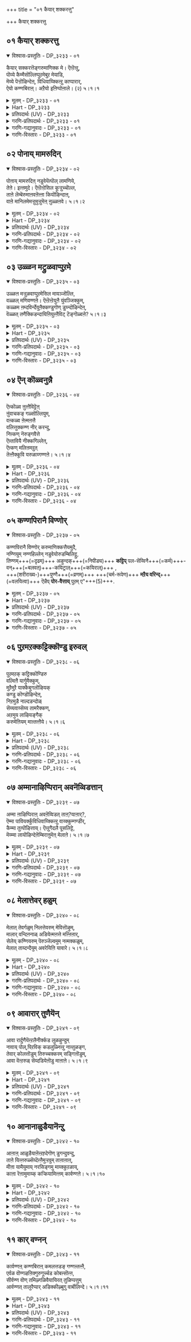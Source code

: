 +++
title = "०१ कैयार् शक्करत्तु"

+++
कैयार् शक्करत्तु

## ०१ कैयार् शक्करत्तु

<details open><summary>विश्वास-प्रस्तुतिः - DP_३२३३ - ०१</summary>

कैयार् सक्करत्तॆङ्गरुमाणिक्क मे। ऎऩ्ऱॆऩ्ऱु,  
पॊय्ये कैम्मैसॊल्लिप्पुऱमेबुऱ मेयाडि,  
मॆय्ये पॆऱ्ऱॊऴिन्देऩ्, विधिवाय्क्किऩ्ऱु काप्पारार्,  
ऐयो कण्णबिराऩ्। अऱैयो इऩिप्पोऩाले। (२) ५।१।१
</details>

<details><summary>मूलम् - DP_३२३३ - ०१</summary>

कैयार् सक्करत्तॆङ्गरुमाणिक्क मे। ऎऩ्ऱॆऩ्ऱु,  
पॊय्ये कैम्मैसॊल्लिप्पुऱमेबुऱ मेयाडि,  
मॆय्ये पॆऱ्ऱॊऴिन्देऩ्, विधिवाय्क्किऩ्ऱु काप्पारार्,  
ऐयो कण्णबिराऩ्। अऱैयो इऩिप्पोऩाले। (२) ५।१।१
</details>

<details><summary>Hart - DP_३२३३</summary>

I lied, praising you and saying,  
“You are a precious blue sapphire: You carry a discus:”  
I wandered and wandered  
and you thought I was truly praising you  
and gave me your grace:  
If it is my fate to receive your grace, no one can prevent it,  
O my lord Kaṇṇan! Tell me: Tell me please:
</details>

<details><summary>प्रतिपदार्थः (UV) - DP_३२३३</summary>

**कै आर् सक्करत्तु** = सक्करत्तैक् कैयिलुडैय; **ऎऩ् करुमाणिक्कमे!** = नीलमणि पोऩ्ऱ वडिवै उडैयवऩे!; **ऎऩ्ऱु ऎऩ्ऱु** = ऎऩ्ऱु पल कालम्; **कैम्मै** = मऱ्ऱवर् नम्बुम्बडि; **पॊय्ये सॊल्लि** = पॊय्ये सॊल्लि; **पुऱमे पुऱमे आडि** = विषयान्दरङ्गळिल् ईडुबट्टिरुन्दुम्; **मॆय्ये** = मॆय्यऩ्बर् पॆऱुम् पलऩै; **पॆऱ्ऱु ऒऴिन्देऩ्** = पॆऱ्ऱुविट्टेऩ्; **विधि वाय्क्किऩ्ऱु** = विधियाल् वरुवदैत् तडुक्क; **काप्पार् आर्** = याराल् मुडियुम्?; **ऐयो!कण्णबिराऩ्!** = कण्णबिराऩे!; **अऱैयो! इऩि** = इऩि ऎऩ्ऩै विट्टु; **पोऩाले** = पोगलामो?
</details>

<details><summary>गरणि-प्रतिपदार्थः - DP_३२३३ - ०१</summary>

कै= कैयल्लि, आर् = हरितवाद, शक्करत्तु = चक्रायुधवुळ्ळ, ऎन् = नन्न, करुमाणिक्कमे = करिय माणिक्यवे, ऎन्ऱु ऎन्ऱु = ऎन्दु हेळुत्त हेळुत्तले, पॊय्यो = सुळ्ळागिये, कैम्मै = कपटद मातन्नु, शॊल्लि = हेळुत्त, पुऱमे पुऱमे आडि = बाह्यविषयगळल्लि आडुत्ता, मॆय्ये = यथार्थवादद्दन्ने \(सत्यवादद्दन्ने, पॆट्रु = पडॆदु, ऒऴिन्देन् = मुगिसिद्देनॆ, विदि = \(विधिय\) भगवन्तन, वाय् क्कु = अनुग्रहक्कॆ इन्ऱु = इन्दु \(ईग\), काप्पार् = तडॆगट्टुववरु. आर् = यारु? ऐयो = अय्यो, कण्णपिरान् = कृष्णपरमात्म, अऱैयो = सड्डु हॊडॆयुत्तेनॆ\(कूगि हेळुत्तेनॆ\) इनि = इन्नु, पोनाले = होदरॆ \(होगुवुदादरॆ\).
</details>

<details><summary>गरणि-गद्यानुवादः - DP_३२३३ - ०१</summary>

कैयल्लि हन्तवाद चक्रायुधवुळ्ळ नन्न करिय माणिक्यवे ऎन्दु हेळुत्त हेळुत्तले, सुळ्ळागिये, कपटद मातुगळन्नाडुत्ता, बाह्यविषयगळल्लि नलिदाडुत्ता, यथार्थवादद्दन्ने \(सत्यवादद्दन्ने\) पडॆदुकॊण्डिद्देनॆ. विधिय \(भगवन्तन\) अनुग्रहवन्नु ईग तडॆगट्टुववरु यारु? अय्यो, कृष्ण परमात्म, सड्डु हॊडॆदु हेळुत्तेनॆ, इन्नु \(नीनु\) होगुवुदादरॆ? 
</details>

<details><summary>गरणि-विस्तारः - DP_३२३३ - ०१</summary>

ई पाशुर अर्थपूर्णवागिदॆ. भगवन्तनु ऎन्थ कृपाळु\! अवनॆष्टु सुलभसाध्य ऎम्बुदन्नु स्पष्टपडिसुत्तदॆ. ऒन्दु सल भगवदनुग्रहवुण्टायितॆन्दरॆ, अदन्नु तडॆगट्टुवुदु यारिगू साध्यविल्ल ऎम्बुदन्नू स्पष्टपडिसुत्तदॆ.

भगवन्तन रूपसौन्दर्यगळन्नू, अवन दिव्यायुधगळ सामर्थ्यवन्नू कुरितु मनसार हॊगळि हाडुत्ता आनन्दिसुवुदु निजभक्तन कॆलस. भक्तिय सुळिवे इल्लदॆ, मनस्सिनल्लि विषय वासनॆयन्नु तुम्बिकॊण्डु, ऎडॆबिडदन्तॆ बाह्यविषयगळल्लिये तॊळलुत्ता, अदन्ने आनन्दवॆन्दु तिळिदु तृप्तिपडुववनादरू, नटनॆगागियादरू उत्तमभक्तनन्तॆ बायल्लि भगवन्तन नामगळन्नु उच्चरिसुत्तिरुववनन्नू सह भगवन्तनु कडॆगणिसुवुदिल्ल. अवनिगू सह निजभक्तन हागॆये भगवन्तनु तन्न कृपॆयन्नु अनुग्रहिसुत्तानॆ. तन्नन्नु चेतननु मरॆयबारदु. अवनु हेगॆ याव रीतियल्लि तन्नन्नु स्मरिसिदरू तनगॆ सन्तोषवे. इदे भगवन्तनिगॆ बेकादद्दु. 

आळ्वाररु हेळुत्तारॆ- उत्तम भक्तनन्तॆ नटिसुत्ता, बूटाटिकॆय रीतियल्लि भगवन्नामवन्नु पठिसुत्ता, सदा बाह्यविषयगळल्लि मुळुगि तेलुत्ता इरुव ननगॆ, निजवागियू भगवन्तन अनुग्रहवुण्टायितल्ल\! इन्नु स्वामियु नन्निन्द अगलुवुदक्कॆ साध्यवादीते? खण्डित इल्ल. 

भगवन्तनन्नु याव दॆशॆयल्लादरू, याव रीतियल्लादरू स्मरिसलि. अदु कपटवागिरलि. आत्मवञ्चनॆयागिरलि. नटनॆयागिरलि. आडम्बरवागिरलि. इतररन्नु मोसगॊळिसुवुदे आगिरलि. अदु हेगॆ इद्दरू, भगवन्तनु अदन्नु स्वीकरिसि, निजवाद रीतियल्ले फलवन्नित्तु, अवनन्नु तन्नवनन्नागि माडिकॊळ्ळुत्तानॆ.
</details>

## ०२ पोनाय् मामरुदिन्

<details open><summary>विश्वास-प्रस्तुतिः - DP_३२३४ - ०२</summary>

पोऩाय् मामरुदिऩ् नडुवेयॆऩ्पॊल् लामणिये,  
तेऩे। इऩ्ऩमुदे। ऎऩ्ऱॆऩ्ऱेसिल कूऱ्ऱुच्चॊल्ल,  
ताऩे लॆम्बॆरुमाऩवऩॆऩ्ऩा कियॊऴिन्दाऩ्,  
वाऩे मानिलमेमऱ्ऱुमुऱ्ऱुमॆऩ् ऩुळ्ळऩवे। ५।१।२
</details>

<details><summary>मूलम् - DP_३२३४ - ०२</summary>

पोऩाय् मामरुदिऩ् नडुवेयॆऩ्पॊल् लामणिये,  
तेऩे। इऩ्ऩमुदे। ऎऩ्ऱॆऩ्ऱेसिल कूऱ्ऱुच्चॊल्ल,  
ताऩे लॆम्बॆरुमाऩवऩॆऩ्ऩा कियॊऴिन्दाऩ्,  
वाऩे मानिलमेमऱ्ऱुमुऱ्ऱुमॆऩ् ऩुळ्ळऩवे। ५।१।२
</details>

<details><summary>Hart - DP_३२३४</summary>

I praised him, the faultless jewel  
who went between the two marudam trees,  
saying, “You are honey and sweet nectar:”  
I said only a few things praising him  
yet my dear lord entered my heart and became one with me  
and now the sky and this wonderful earth are all mine:
</details>

<details><summary>प्रतिपदार्थः (UV) - DP_३२३४</summary>

**मा मरुदिऩ् नडुवे!** = पॆरिय मरुदमरङ्गळिऩिडैये; **पोऩाय्** = तवऴ्न्दु सॆऩ्ऱवऩे!; **ऎऩ् पॊल्ला मणिये!** = तुळैबडाद मणि पोऩ्ऱवऩे!; **तेऩे!** = तेऩ् पोऩ्ऱवऩे!; **इऩ्ऩमुदे!** = इऩिय अमुदम् पोऩ्ऱवऩे!; **ऎऩ्ऱु ऎऩ्ऱे** = ऎऩ्ऱु इव्वाऱु; **सिल कूत्तु** = सिल पॊय्युरैगळै; **सॊल्ल** = सॊल्ल; **ताऩेल् ऎम्बॆरुमाऩ्** = अन्द ऎम्बॆरुमाऩ्; **अवऩ् ऎऩ् आगि** = ऎऩ्ऩुळ्ळे; **ऒऴिन्दाऩ्** = पुगुन्दुविट्टाऩ् अदऩाल्; **वाऩे मा निलमे** = वाऩम् पॆरिय पूमि; **मऱ्ऱुम्** = मऱ्ऱुम् ऐम्बुलऩ्गळ् आगियवऱ्ऱिऩ्; **मुऱ्ऱुम् ऎऩ्** = अऩैत्तु वेलैगळैयुम् ऎऩ्; **उळ्ळऩवे** = उळ्ळेये नडत्त वेण्डियदायिऱ्ऱु
</details>

<details><summary>गरणि-प्रतिपदार्थः - DP_३२३४ - ०२</summary>

पोनाय् = होदवने \(नुसुळिदवने\), मा मरुदिन् नडुवे = दॊड्ड मत्तीमरगळ नडुवॆ, ऎन् = नन्न, पॊल्ला मणिये = रन्ध्रविल्लद \(परिशुद्धवाद\) रत्नवे, तेने = जेनिनन्तॆ मधुरवादवने, इन् = इनिदागि, अमुदे = अमृतस्वरूपिये, ऎन्ऱु ऎन्ऱु = ऎन्दु ऎन्दु \(ऎन्दु मुन्तागि\), शिल कूत्तु= कॆलवु कूगुगळन्नु, शॊल्ल = हेळिद्दरिन्द, तान् = तानु, एल् = विश्वासदिन्द, ऎम्बॆरुमान् = सर्वेश्वरनु, अवन् = अवनु, ऎन् आहि ऒऴिन्दान् = ननगॆ ऒदगि बन्दिद्दानॆ, वाने = मेलण लोकगळे, मा निलमे = विशालवाद भूलोकवे, मट्रु = मत्तु, मुट्रुम् = ऎल्ला वस्तुगळू, ऎन् = नन्न, उळ्ळनवे =अन्तरङ्गदवे आगिवॆ.
</details>

<details><summary>गरणि-गद्यानुवादः - DP_३२३४ - ०२</summary>

दॊड्ड मत्तीमरगळ नडुवॆ नुसुळिदवने, नन्न परिशुद्धवाद रत्नवे, जेनिनन्तॆ मधुरवादवने, इनिदाद अमृतवे, ऎन्दु मुन्तागि कॆलवु कूगुगळन्नु कूगिद्दरिन्द, सर्वेश्वरनाद अवनु स्वतः विश्वासदिन्द ननगॆ ऒदगि बन्दिद्दानॆ. मेलिन लोकगळू, विशालवाद भूलोकवू मत्तु \(अवुगळ\) ऎल्ला वस्तुगळु नन्न ऒळगडॆयवे \(अन्तरङ्गदवे\) आगिवॆ. 
</details>

<details><summary>गरणि-विस्तारः - DP_३२३४ - ०२</summary>

ई पाशुरदल्लि भगवन्तन अपारवाद वात्सल्यवन्नू औदार्यवन्नू कुरितु हेळलागुत्तदॆ. 

“पोनाय्................नडुवे” – इदु भगवन्तनु श्रीकृष्णनागि नडॆसिद ऒन्दु आश्चर्यकारक प्रसङ्ग. नन्दगोकुलदल्लि बालकृष्णनु बॆळॆयुत्तिद्दाग, अवनु मनॆमनॆयल्लू माडिद नाना चेष्टॆगळन्नु कुरितु गॊल्लतियरु तायि यशोदॆगॆ दूरु हेळिदरु. इदरिन्द यशोदॆगॆ कडुकोप बन्तु. बालकृष्णनन्नु मनॆय मुन्दिन ऒन्दु ऒरळिगॆ कट्टि हाकि, आकॆ तन्न कॆलसक्कॆ मनॆयॊळक्कॆ होदळु. बालकृष्णनु आ ऒरळन्नू ऎळॆदुकॊण्डु, मॆल्लमॆल्लगॆ अम्बॆगालिडुत्ता ऎदुरल्लिद्द अवळ जवळि भारि मत्तीमरगळ बळिगॆ होदनु. तानु अवुगळ नडुवण सन्दिनल्लि नुसुळिदनु. ऒरळन्नू तन्न कडॆगॆ ऎळॆदुकॊळ्ळुवुदक्कागि अदन्नु जग्गि ऎळॆदनु. कूडले आ भारीमत्ती मरगळु पटपटनॆ मुरिदुबिद्दवु. आ सद्दिगॆ हॆदरि, नन्दगोकुलवे नोडलु बन्दितु. यशोदॆयू हॊरक्कॆ बन्दु नोडुत्ताळॆ-एनाश्चर्य अदु\! किलकिलनॆ नगुत्ता कृष्णनु नोडुत्तिद्दानॆ. कूडले यशोदॆ अवनन्नु बाचि, ऎत्ति मुद्दाडिदळु. 

“अवनॆन्नाहियॊऴिन्दान्” – भगवन्तन अपरिमित सौलभ्य वात्सल्य. औदार्यगळन्नु इदु हेळुत्तदॆ. अवन कॆलवु नामगळन्नु उच्चरिसुत्तिद्द मात्रक्के स्वामि ऒलिदु बरुवुदे? अन्तरङ्गदल्लि नॆलसुवुदे\! अवनॆष्टु सुलभ\! 

“वाने........................उळ्ळनवे” – भगवन्तनु आळ्वाररिगॆ ऒलिदु, अवर अन्तरङ्गदल्लि नॆलसिद्दर परिणाम इदु- स्वर्गादि मेलणलोकगळू, भूलोकवू, अवुगळल्लिन ऎल्ला वस्तुगळु अन्तरङ्गदल्लि नॆलसिदन्तॆये आयितष्टॆ. 

आळ्वाररु हेळुत्तारॆ- नानु माडिद्दु बहळ अल्पवे- भगवन्तन हलकॆलवु नामगळन्नु उच्चरिसिद्दु मात्रवे. अदक्क् प्रतिफलवागि कण्ड भगवन्तन औदार्यवॆष्टु\! अवने ऒलिदु बन्दु नन्नल्लि वात्सल्य कोरिद्दानॆ. अवनु नन्न अन्तरङ्गदल्लि नॆलसिद्दरिन्द, अवन इडिय सृष्टिये नन्न अन्तरङ्गवन्नु सेरिदॆयल्ल\!
</details>

## ०३ उळ्ळन मट्रुळवाप्पुऱमे

<details open><summary>विश्वास-प्रस्तुतिः - DP_३२३५ - ०३</summary>

उळ्ळऩ मऱ्ऱुळवाप्पुऱमेसिल मायञ्जॊल्लि,  
वळ्ळल् मणिवण्णऩे। ऎऩ्ऱॆऩ्ऱेयुऩै युंवञ्जिक्कुम्,  
कळ्ळम ऩम्दविर्न्देयुऩैक्कण्डुगॊण् डुय्न्दॊऴिन्देऩ्,  
वॆळ्ळत् तणैक्किडन्दायिऩियुऩ्ऩैविट् टॆङ्गॊळ्वऩे? ५।१।३
</details>

<details><summary>मूलम् - DP_३२३५ - ०३</summary>

उळ्ळऩ मऱ्ऱुळवाप्पुऱमेसिल मायञ्जॊल्लि,  
वळ्ळल् मणिवण्णऩे। ऎऩ्ऱॆऩ्ऱेयुऩै युंवञ्जिक्कुम्,  
कळ्ळम ऩम्दविर्न्देयुऩैक्कण्डुगॊण् डुय्न्दॊऴिन्देऩ्,  
वॆळ्ळत् तणैक्किडन्दायिऩियुऩ्ऩैविट् टॆङ्गॊळ्वऩे? ५।१।३
</details>

<details><summary>Hart - DP_३२३५</summary>

I wanted to be involved in the pleasures of the world  
but I praised you with false words and said,  
“You are the generous lord: You have the color of sapphire:”  
Now I no longer want to cheat you:  
My devious mind has come to know you  
who rest on the flood of water and I am saved:  
I will not leave you: What is there for me but you?
</details>

<details><summary>प्रतिपदार्थः (UV) - DP_३२३५</summary>

**उळ्ळऩ** = ऎऩ्मऩदिल् इरुप्पवैगळै; **मऱ्ऱु** = विषयान्दरङ्गळिल्; **उळवा** = ईडुबडुत्तियबोदिलुम्; **पुऱमे** = वॆळिवेषमाग; **वळ्ळल्** = वळ्ळले!; **मणि वण्णऩे!** = मणि वण्णऩे!; **ऎऩ्ऱु ऎऩ्ऱे** = ऎऩ्ऱु पल कालम्; **सिल मायम्** = सिल पॊय्युरैगळै; **सॊल्लि उऩ्ऩैयुम्** = सॊल्लि उऩ्ऩैयुम्; **वञ्जिक्कुम्** = वञ्जिक्कुम्बडि सॆय्द ऎऩ्; **कळ्ळमऩम्** = कळ्ळ मऩत्तैत् तिरुत्ति ऎऩ्ऩै; **तविर्न्दे उऩ्ऩैक्** = अङ्गीगरित्त उऩ्ऩै; **कण्डु कॊण्डु** = अऱिन्दु अडैन्दु; **उय्न्दु ऒऴिन्देऩ्** = उय्न्दु पोऩेऩ्; **वॆळ्ळत्तु अणै** = पाऱ्कडलिल्; **किडन्दाय्!** = पळ्ळि कॊण्डु इरुप्पवऩे!; **उऩ्ऩै विट्टु** = उऩ्ऩै विट्टु विट्टु; **इऩि ऎऩ् कॊळ्वऩे?** = इऩि वेऱु ऎदै अडैवेऩ्?
</details>

<details><summary>गरणि-प्रतिपदार्थः - DP_३२३५ - ०३</summary>

उळ्ळन = मनस्सिनल्लिरुवुदु, मट्रु = इतर ऎल्लवू, उळ आ = हागॆये इरुवन्तॆये, पुऱमे = हॊरगॆ \(तोरिकॆगागि\), शिल मायम् शॊल्लि = कॆलवु वञ्चनॆय \(कपटद\) मातन्नाडि, वळल् = उदारिये, मणिवण्नने = नीलमणिवण्णा, ऎन्ऱु ऎन्ऱे = ऎन्दु हेळुत्तले, उन्नैयुम् = निन्नन्नू, वञ्जिक्कुम् = वञ्चिसुव \(मोसगॊळिसुव\), कळ्ळम् मनम् = कळ्ळ मनस्सन्नु, तविर्न्दे = बिट्टुकॊट्टु, \(दूरीकरिसिये\), उन्नै = निन्नन्नु, कण्डुकॊण्डु = कण्डुकॊण्डु \(अनुभविसि अरितुकॊण्डु\), उय्न्दु ऒऴिन्देन् = उज्जीवनगॊण्डिद्देनॆ, वॆळ्ळत्तु = पाल्गडलल्लि, अणै = \(शेषन\) हासुगॆयल्लि, किडन्दाय् = पवडिसिरुववने, इनि = इन्नु, उन्नै =निन्नन्नु, विट्टु = बिट्टु, ऎन् कॊळ्वने = एनन्नु कैगॊळ्ळबल्लॆनु? 
</details>

<details><summary>गरणि-गद्यानुवादः - DP_३२३५ - ०३</summary>

मनस्सिनल्लिरुवुदु इतर ऎल्लवू हागॆये इरुवन्तॆये, हॊरगॆ कॆलवु कपटद मातुगळन्नाडि, उदारिये, मणिवण्णा ऎन्दुहेळुत्तले निन्नन्नू मोसगॊळिसुव कळ्ळमनस्सन्नु दूरीकरिसि, निन्नन्नु कण्डुकॊण्डु \(अनुभविसि अरितुकॊण्डु\) उज्जीवनगॊण्डिद्देनॆ. पाल्गडलल्लि शेषन हासुगॆयल्लि पवडिसिरुववने, इन्नु निन्नन्नु बिट्टु एनन्नु कैगॊळ्ळबल्लॆ? 
</details>

<details><summary>गरणि-विस्तारः - DP_३२३५ - ०३</summary>

ई पाशुरदल्लि भगवन्तनल्लि भक्तिमाडुव बगॆयन्नु हेळलागुत्तदॆ. 

मनस्सु शुद्धिगॊळ्ळदिद्दरू चिन्तॆयिल्ल. विषय वासनॆ अदरल्लि तुम्बिद्दरू सरियॆ. हॊरगॆ, तोरिकॆगागियादरू भगवन्नामस्मरणॆ माडुत्ता बरुवुदरिन्द, बरबरुत्ता अदु अभ्यासवागुत्तदॆ. आ अभ्यास भक्तियन्नु मूडिसुत्तदॆ. भगवन्तनन्नु अरितुकॊळ्ळुव आसक्तियन्नु तरुत्तदॆ मत्तु कालक्रमदल्लि अवनन्नु कुरितु अनुभववुण्टागुत्तदॆ. भक्ति दृढपडुत्तदॆ. अवनिल्लदॆ तनगॆ यावुदू साध्यविल्लवॆन्दु मनवरिकॆयन्नुण्टु माडुत्तदॆ. हीगॆ उज्जीवन मार्गविदॆ ऎन्नलागुत्तदॆ. 

आळ्वाररु हेळुत्तारॆ- भगवन्त, नन्न मनदल्लि तुम्बि, सुळिदाडुत्तिरुव भावनॆगळे बेरॆ. अवॆल्ल विषय वासनॆयिन्द कूडिदवु. निन्नन्नु कुरितु ईषत्तू भवनॆयिल्ल. आदरू, हॊरगॆ, तोरिकॆगागि, निन्न गुणस्वभावगळन्नु परिपूर्णवागि अनुभविसि अरितुकॊण्डवनन्तॆ, ’उदारिये, मणिवण्णा’ ऎन्दु मुन्तागि निन्नन्नु कुरितु हेळुत्तले इद्देनॆ. निन्नन्नू सह वञ्चिसि बिडुवन्थ नन्नकळ्ळ मनस्सन्नु बदिगॊत्तिद्देनॆ. ई दारियिन्दले निन्नन्नु अनुभविसि कण्डुकॊण्डिद्देनॆ मत्तु परिपूर्णवागि उज्जीवनगॊण्डिद्देनॆ. शेषशयननाद भगवन्त, निन्न हॊरतु नानेनू माडलारॆनल्ल\! निन्न कृपाश्रयवे ननगॆ मुख्य.
</details>

## ०४ ऎन् कॊळ्वनुन्नै

<details open><summary>विश्वास-प्रस्तुतिः - DP_३२३६ - ०४</summary>

ऎऩ्कॊळ्व ऩुऩ्ऩैविट्टॆऩ्  
ऩुंवाचकङ् गळ्सॊल्लियुम्,  
वऩ्कळ्व ऩेऩ्मऩत्तै  
वलित्तुक्कण्ण नीर् करन्दु,  
निऩ्कण् नॆरुङ्गवैत्ते  
ऎऩ्तावियै नीक्कगिल्लेऩ्,  
ऎऩ्कण् मलिऩमऱुत्  
तॆऩ्ऩैक्कूवि यरुळाय्गण्णऩे। ५।१।४
</details>

<details><summary>मूलम् - DP_३२३६ - ०४</summary>

ऎऩ्कॊळ्व ऩुऩ्ऩैविट्टॆऩ्  
ऩुंवाचकङ् गळ्सॊल्लियुम्,  
वऩ्कळ्व ऩेऩ्मऩत्तै  
वलित्तुक्कण्ण नीर् करन्दु,  
निऩ्कण् नॆरुङ्गवैत्ते  
ऎऩ्तावियै नीक्कगिल्लेऩ्,  
ऎऩ्कण् मलिऩमऱुत्  
तॆऩ्ऩैक्कूवि यरुळाय्गण्णऩे। ५।१।४
</details>

<details><summary>Hart - DP_३२३६</summary>

What should I do?  
Even though I said, “I will not leave you,”  
I was a thief and could not stop my mind  
from enjoying the pleasures of the world  
and I didn’t think of you:  
I can’t approach you making my hard heart soft and shedding tears  
and I can’t leave this life on the earth:  
O Kaṇṇan, take away my sins, call me and give me your grace:
</details>

<details><summary>प्रतिपदार्थः (UV) - DP_३२३६</summary>

**उऩ्ऩै विट्टु** = उऩ्ऩै विट्टु विट्टु; **ऎऩ् कॊळ्वऩ्?** = वेऱु ऎदैक् कॊळ्वेऩ्?; **ऎऩ्ऩुम् वाचकङ्गळ्** = ऎऩ्ऩुम् कबड वाचकङ्गळ्; **सॊल्लियुम्** = सॊल्लियुम्; **वऩ् कळ्वऩेऩ्** = वलिय कळ्ळऩागिय नाऩ्; **मऩत्तै** = इतर विषयङ्गळिल् ईडुबट्ट मऩदै; **वलित्तु** = पलात्कारमाग मीट्टु; **कण्ण नीर्** = अव्विषयान्दरङ्गळालुण्डागुम्; **करन्दु** = तुक्कत्तै माऱ्ऱि; **निऩ् कण्** = उऩ्ऩिडत्तिले; **नॆरुङ्ग वैत्ते** = मऩत्तै ऊऩ्ऱ वैत्तु; **ऎऩदु आवियै** = ऎऩ् आत्मावै उलगत्तिलिरुन्दु; **नीक्कगिल्लेऩ्** = विडुविक्क मुडियादवऩायिरुक्किऩ्ऱेऩ्; **कण्णऩे!** = ऎम्बॆरुमाऩे!; **ऎऩ् कण्** = ऎऩ्ऩिडत्तिलिरुक्कुम्; **मलिऩम् अऱुत्तु** = अञ्ञाऩत्तैप् पोक्कि; **ऎऩ्ऩै** = ऎऩ्ऩै उऩ् अरुगिल्; **कूविअरुळाय्** = अऴैत्तुक् कॊण्डरुळ वेण्डुम्
</details>

<details><summary>गरणि-प्रतिपदार्थः - DP_३२३६ - ०४</summary>

ऎन् कॊळ्वन् = एनन्नु कैगॊळ्ळलि, उन्नैविट्टु = निन्नन्नु बिट्टु, ऎन्नुम् = ऎन्नुव, वाशहङ्गळ् = मातुगळन्नु, शॊल्लियुम् = आडियू सह, वन् कळ्वनेन् = बलुकॆट्ट कळ्ळ नानु \(कपटि नानु\), मनत्तै = मनस्सन्नु, वलित्तु = बलगॊळिसि, कण्ण नीर् करन्दु = कण्णिरु सुरिसि, निन् कण् = निन्नल्लि, नॆरुङ्ग = दृढवागि, वैत्ते = इरिसिये, ऎनदु आवियै = नन्न आत्मवन्नु \(प्राणवन्नु\), नीक्ककिल्लेन् = नीगलारॆ, ऎन् कण् = नन्नल्लिन, मलिनम् = कॊळॆयन्नु, अऱुत्तु = नीगिसि \(कडिदु हाकि\), ऎन्नै = नन्नन्नु, कूवि = कूगि करॆदु, अरुळाय् = कृपॆमाडु, कण्णने = अत्याकर्षकने. 
</details>

<details><summary>गरणि-गद्यानुवादः - DP_३२३६ - ०४</summary>

’निन्नन्नु बिट्टु एनन्नु कैगॊळ्ळबल्लॆ’ ऎम्ब मातुगळन्नुआडियू सह, बलु कॆट्ट कपटि नानु. मनस्सन्नु बलगॊळिसि, कण्णीरु सुरिसि, निन्नल्लि दृढवागि इरिसिये नन्न प्राणवन्नु नीगलारॆ. नन्नल्लिन कॊळॆयन्नु तॊडॆदुहाकि, नन्नन्नु कूगि करॆदु कृपॆमाडु अत्याकर्षकने. 
</details>

<details><summary>गरणि-विस्तारः - DP_३२३६ - ०४</summary>

हिन्दिन पाशुरदल्लि ’निन्नन्नु बिट्टु नानेनन्नू माडलारॆ’ ऎन्दु आळ्वाररु हेळिकॊण्डरष्टॆ. अदे विषयवन्नु इन्नष्टु विवरवागि इल्लि हेळुत्तिद्दारॆ. 

“वन्कळ्वनेन्...............” – भगवन्त, नानु नडॆसुव ऎल्ल कर्मगळल्लियू निन्न ऒत्तासॆ इल्लदॆ नानेनू माडलारॆ. ऎल्ल विधदल्लू ननगॆ निन्न बॆम्बल बेकेबेकु’ – ऎन्दु नानाडिद मातुगळल्लि सत्यतॆ इल्लवागिदॆ. अदक्कॆ नन्न कॆट्ट मनस्से कारण. प्रकृति सम्बन्धवाद विषयगळ कडॆगे अदु नन्नन्नु सॆळॆदॊय्युत्तदॆ. आ प्रकृति बन्धनदिन्द बिडिसिकॊळ्ळुवुदु नन्निन्द आगदॆ होगिदॆ. अष्टु हॆच्चागि नन्न मनस्सु विषयाधीनवागिदॆ. नानेनु बगॆदरू, हेगॆ नडॆदुकॊळ्ळबेकॆन्दरू अदु अदन्नु सुळ्ळुमाडुत्तदॆ. नन्न मनस्सु कपटतुम्बिद्दु, अदन्नु बलगॊळिसलु ननगॆ शक्ति सालदु. 

“मनत्तै वलित्तु, कण्ण नीर् करन्दु, निन् कण् नॆरुङ्गवैत्तु, ऎन दावियै नीक्कहिल्लेन्” – ईगिन नन्न स्थितियल्लि, नन्न मनस्सु बलहीनवागिदॆ. अदन्नु बलगॊळिसुवुदक्कॆ आगलि, निन्नन्नु सेरलेबेकॆन्दु कण्णीरु सुरिसुवुदक्कॆ, निन्नल्लि दृढवाद भक्तियिन्द प्राणवन्नु त्यजिसुवुदक्कॆ ननगॆ साध्यविल्ल. इदक्कॆल्ल नन्न मनस्सिनल्लि तुम्बिकॊण्डिरुव कश्मलवे कारण. 

“ऎन्कण् मलिनम् अऱुत्तु” – प्रकृति सम्बन्धवाद दोषगळु नन्न मनदल्लि तुम्बिकॊण्डिदॆ. इवे निन्न कडॆय गमनक्कॆ अड्डियागिरतक्कवु. आद्दरिन्द ई मलिनवन्नु \(कॊळॆयन्नु\) तॊडॆदुहाकु. मनस्सन्नु परिशुद्धगॊळिसु. निन्नन्नु ऒम्मनदिन्द आश्रयिसुवन्तॆ माडु.

आळ्वाररु हेळुत्तारॆ- भगवन्त, नानाडुव मातुगळु ऒळ्ळॆयदागि कण्डुबन्दरू, नानु कपटिये. नन्न मनस्सु विषय वासनॆयिन्द तुम्बिदॆ. निन्नन्नु भक्ति माडुवुदक्कॆ अदु अड्डियागिदॆ. नन्न प्रयत्नदिन्दले निन्न बळि भक्तिमाडि बरुवुदक्कॆ आगदु. अन्थ शक्तियन्नु नानु कळॆदुकॊण्डिद्देनॆ. बलगुन्दिदवनागिद्देनॆ. ई कारणदिन्द नन्न मनस्सन्नु नीने शुद्धगॊळिसि, नन्नन्नु निन्न बळिगॆ कूगि करॆदुको. आकर्षणकारियागि नीनु ननगॆ अष्टन्नु कृपॆमाडु.
</details>

## ०५ कण्णपिरानै विण्णोर्

<details open><summary>विश्वास-प्रस्तुतिः - DP_३२३७ - ०५</summary>

कण्णपिरानै विण्णोर् करुमाणिक्कत्तैयमुदै,  
नण्णियुम् नण्णहिल्लेन् नडुवेयोरुडम्बिलिट्टु,  
तिण्णम्+++(=दृढम्)+++ अऴुन्दक्+++(=निपीड्य)+++ **कट्टिप्** पल-सॆय्विनै+++(=कर्म)+++-वन्+++(=बलवत्)+++-कयिट्राल्+++(=कयिराल्)+++ ,  
+++(शरीराख्य-)+++पुण्णै+++(=व्रणम्)+++ +++(चर्म-रूपेण)+++ **मऱैय वरिन्द्**+++(=वलयित्वा)+++ ऎन्नैप् **पोर-वैत्ताय्** पुऱम् ए"+++(5)+++.
</details>

<details><summary>मूलम् - DP_३२३७ - ०५</summary>

कण्णबि राऩैविण्णोर्  
करुमाणिक्कत् तैयमुदै,  
नण्णियुम् नण्णगिल्लेऩ्  
नडुवेयो रुडम्बिलिट्टु,  
तिण्ण मऴुन्दक्कट्टिप्  
पलसॆय्विऩै वऩ्कयिऱ्ऱाल्,  
पुण्णै मऱैयवरिन्  
दॆऩैप्पोरवैत् ताय्बुऱमे। ५।१।५
</details>

<details><summary>Hart - DP_३२३७</summary>

I can’t approach my dear lord Kaṇṇan,  
sweet as nectar, the precious jewel of the gods in the sky  
who put life in my body and tied it tightly  
with the ropes of ignorance and karma:  
I am covered with a body that is a skin-covered wound:  
Who can release me from it?  
O lord, you are the only one: Save me:
</details>

<details><summary>प्रतिपदार्थः (UV) - DP_३२३७</summary>

**कण्ण पिराऩै** = कण्णबिराऩुम्; **विण्णोर्** = नित्यसूरिगळिऩ् तलैवऩाऩ; **करुमाणिक्कत्तै** = करुमाणिक्कम् पोऩ्ऱवऩुम्; **अमुदै** = अमुदम् पोऩ्ऱवऩाऩ उऩ्ऩै; **नण्णियुम्** = ञाऩत्ताल् किट्टि इरुक्कच्चॆय्देयुम्; **नण्णगिल्लेऩ्** = किट्टप्पॆऱादावऩाग इरुक्किऱेऩ्; **नडुवे ओर्** = इडैच्चुवराग ऒरु; **उडम्बिल् इट्टु** = शरीरत्तिले सेर्प्पित्तु; **पल सॆय्विऩै** = पलवगैप्पट्ट करुमङ्गळागिय; **वऩ् कयिऱ्ऱाल्** = वलिय पासक्कयिऱ्ऱाल्; **तिण्णम् अऴुन्द कट्टि** = मिगवुम् तिडमागक् कट्टि; **पुण्णै** = दोषङ्गळ्; **मऱैय वरिन्दु** = तॆरियादबडि मऱैत्तु; **ऎऩ्ऩै** = ऎऩ्ऩै उलग विषयङ्गळिले; **पोर वैत्ताय्** = तळ्ळि वैत्ताय्; **उऩक्कु पुऱमे** = इदु उऩक्कु पुऱम्बाऩदु अऩ्ऱो?
</details>

<details><summary>गरणि-प्रतिपदार्थः - DP_३२३७ - ०५</summary>

कण्णपिरानै = श्रीकृष्णावतारियाद सर्वेश्वरनन्नु, विण्णोर् = नित्यसूरिगळ मत्तु देवतॆगळ, करुमाणिक्कत्तै = माणिक्यदन्थ अनर्घ अन्तरङ्ग वस्तुवन्नु, अमुदै = दिव्यवाद अमृतवन्नु, नण्णियुम् = समीसियू, नण्ण हिल्लेन् = आश्रयिसलारदवनागिद्देनॆ, नडुवे = नडुवल्लि, ओर् = ऒन्दु, उडुम्बिल् इट्टु = देहदल्लि \(नन्नन्नु\) सेरिसि, तिण्णम् = बलवागि \(दृढवागि\), अऴुन्द = मुळुगुवन्तॆ \(अद्दुवन्तॆ\), कट्टि = कट्टिहाकि, पल = अनेक, शॆय्विनै = कर्मगळॆम्ब, वल् कयिट्राल् = बलवाद हग्गदिन्द, पुण्णै = अदरिन्दाद हुण्णन्नु, मऱैय = मरॆयागिरुवन्तॆ \(काणदॆ इरुवन्तॆ\), वरिन्दु = कट्टि मरॆमाडि ऎन्नै = नन्नन्नु, पोरवैत्ताय् = होराडुवन्तॆ माडिद्दी, पुऱमे = हॊरगिन विषयगळल्लिये. 
</details>

<details><summary>गरणि-गद्यानुवादः - DP_३२३७ - ०५</summary>

श्रीकृष्णावतारियाद सर्वेश्वरनन्नु, नित्यसूरिगळ मत्तु देवतॆगळ माणिक्यदन्थ श्रेष्ठ अन्तरङ्ग वस्तुवन्नु, दिव्यामृतवन्नु, समीपिसियू आश्रयिसलारदवनागिद्देनॆ. नडुवॆ ऒन्दु देहदल्लि नन्नन्निट्टु, दृढवागि अद्दुवन्तॆ \(मुळुगुवन्तॆ\) कट्टि हाकि, अनेक बगॆय कर्मगळॆम्ब बलवाद हग्गदिन्द आद हुण्णन्नु, काणदॆ इरुवन्तॆ, कट्टि \(मरॆमाडि\), नन्नन्नु हॊरगिन विषयगळल्लि होराडुवन्तॆ माडिद्दी. 
</details>

<details><summary>गरणि-विस्तारः - DP_३२३७ - ०५</summary>

हिन्दिन पाशुरदल्लि “नन्न मनदल्लिन मलिनवन्नु तॊडॆदु हाकि” – ऎन्दु मुन्तागि हेळलायितष्टॆ. आ ’मलिन’वॆम्बुदेनॆन्दू, अदरिन्द बन्दिरुव कॆडकेनु ऎम्बुदन्नू इल्लि बिडिसि हेळलागुत्तदॆ. 

“कण्णपिरानै” – भगवन्तनु कृष्णावतारियागि सामान्यगोवळर नडुवॆ बॆळॆदरू तन्न हिरिमॆयन्नु अनेक बारि तोरिसिद्दानॆ. तन्न आश्चर्यद्भुत कार्यगळिन्दलू, अत्याकर्षकवाद गुणस्वभावगळिन्दलू ऎल्ल बगॆय जनरन्नू आकर्षिसि, अवरिगॆ ऎल्ल बगॆय महोपकारगळन्नू माडिदनु. 

’विण्णोर् करुमाणिक्कत्तै” – अपरूपवाद दिव्यमाणिक्यवन्नु जन हेगॆ भद्रवागिट्टु रक्षिसुव हागॆये, मेलणलोकदवरु भगवन्तनन्नु तम्म अन्तरङ्गदल्लि, अल्लिन्द स्वामियु जारि होगदन्तॆ आदरदिन्द भद्रपडिसिकॊण्डिद्दारॆ. 

“नण्णियुम् नण्णहिल्लेन्” – नानु भगवन्तनन्नु कुरितु ज्ञानवन्नु पडॆदुकॊण्डिद्देनॆ. अवनन्नु नन्न अन्तरङ्गदल्लिट्टुकॊण्डिरुवुदक्कॆ तवकपडुत्तेनॆ. हीगिद्दरू, स्वामियन्नु सेरुवुदक्कू, आश्रयिसुवुदक्कू ऒलिसिकॊळ्ळुवुदक्कू साध्यविल्लदॆ होगिदॆ. अड्डिपडिसुववु ई देह, इन्द्रियगळु, विषय सम्बन्धवागि आकर्शितवागिरुव मनस्सु. 

“पुण्नै मरैय वरिन्दु” – देह सम्बन्धवाद बन्धनदल्लि, बगॆबगॆय कर्मगळॆम्ब बलवाद हग्गदिन्द बिगिदु, नन्नन्नु कट्टिहाकिरुवुदरिन्द बलवाद हुण्णागिदॆ. अदु तोरिकॊळ्ळदन्तॆ, विषय सुख ऎम्बुदरिन्द अदन्नु मुच्चि मरॆमाडलागिदॆ. 

आळ्वाररु हेळुत्तारॆ- भगवन्त, निन्नन्नु दृढवागि आश्रयिसि, उद्धारगॊळ्ळबेकॆम्ब ज्ञानवन्नु नानु पडॆदुकॊण्डॆ. निन्न आश्रयवन्नु दॊरकिसिकॊळ्ळलु आतुरगॊण्डॆ. अदु साध्यवागदॆ इरलॆन्दु नीनु बलवाद अड्डियॊन्दन्नु तन्दॊड्डिद्दी. निनगू ननगू नडुवॆ ’देह’वॊन्दन्नु तन्दिट्टिद्दी. बगॆबगॆय कर्मगळन्नु ई देहद मूलक नन्निन्द माडिसुत्ती. नन्नन्नु देहदल्लि बन्धिसिद्दी. कर्मगळिन्द आगिरुवुदु क्रूरवाद माडदॆ इरुव हुण्णु. अदु काणदिरलॆन्दु विषय सुख ऎम्बुदरिन्द अदन्नु मुच्चि मरॆमाडिद्दी. आद्दरिन्द निन्नन्नु नानु कूडिकॊळ्ळुवुदादरू हेगॆ?
</details>

## ०६ पुऱमऱक्कट्टिक्कॊण्डु इरुवल्

<details open><summary>विश्वास-प्रस्तुतिः - DP_३२३८ - ०६</summary>

पुऱमऱक् कट्टिक्कॊण्डिरु  
वल्विऩै यार्गुमैक्कुम्,  
मुऱैमुऱै याक्कैबुगलॊऴियक्  
कण्डु कॊण्डॊऴिन्देऩ्,  
निऱमुडै नाल्दडन्दोळ्  
सॆय्यवाय्सॆय्य तामरैक्कण्,  
अऱमुय लाऴियङ्गैक्  
करुमेऩियम् माऩ्तऩ्ऩैये। ५।१।६
</details>

<details><summary>मूलम् - DP_३२३८ - ०६</summary>

पुऱमऱक् कट्टिक्कॊण्डिरु  
वल्विऩै यार्गुमैक्कुम्,  
मुऱैमुऱै याक्कैबुगलॊऴियक्  
कण्डु कॊण्डॊऴिन्देऩ्,  
निऱमुडै नाल्दडन्दोळ्  
सॆय्यवाय्सॆय्य तामरैक्कण्,  
अऱमुय लाऴियङ्गैक्  
करुमेऩियम् माऩ्तऩ्ऩैये। ५।१।६
</details>

<details><summary>Hart - DP_३२३८</summary>

My lord with beautiful lotus eyes,  
a red mouth, four strong arms,  
and a shining body like a dark jewel  
carries a discus in his beautiful hand  
that establishes dharma:  
When I saw him the evil and good karma  
that troubled me went away:
</details>

<details><summary>प्रतिपदार्थः (UV) - DP_३२३८</summary>

**विऩैयाल्** = पाब पुण्णियमागिऱ; **इरु वल्** = इरण्डु कॊडिय विऩैगळ्; **पुऱम् अऱ** = वॆळियिल् तोऩ्ऱादबडि; **कट्टिक्कॊण्डु** = ऒऩ्ऱोडॊऩ्ऱु पिणैन्दु कॊण्डु; **कुमैक्कुम्** = तुऩ्बुऱुत्तुम् इडमाऩ; **याक्कै** = शरीरत्तिल्; **मुऱै मुऱै** = मुऱैयाग; **पुगल्** = पल पिऱविगळ् ऎडुप्पदु; **ऒऴिय** = नीङ्गुम्बडियाग; **निऱम् उडैय** = अऴगिय निऱमुडैय; **नाल् तडम्** = नाऩ्गु पॆरिय; **तोळ्** = तोळ्गळै उडैयवरुम्; **सॆय्य वाय्** = सिवन्द अदरत्तै उडैयवरुम्; **सॆय्य** = सिवन्द; **तामरै** = तामरै पोऩ्ऱ; **कण्** = कण्गळै उडैयवरुम्; **अऱम् मुयल्** = धर्मत्तै निलैनाट्टुम्; **आऴि अम् कै** = सक्करत्तैक् कैयिल् उडैयवरुम्; **करुमेऩि** = करुत्त तिरुमेऩियै उडैयवरुमाऩ; **अम्माऩ् तऩ्ऩैये** = पॆरुमाऩै; **कण्डु कॊण्डु** = कण्डु वणङ्गियदाल्; **ऒऴिन्देऩ्** = तविर्त्तेऩ्
</details>

<details><summary>गरणि-प्रतिपदार्थः - DP_३२३८ - ०६</summary>

पुऱम् = हॊरगडॆ \(ऎल्ला कडॆयल्लू\), अऱ= पूर्तियागि, कट्टिकॊण्डु = हॆणॆदुकॊण्डु \(आलिङ्गिसिकॊण्डु\), इरु = ऎरडु, वल् विनैयार् = बलिष्ठवाद कर्मगळु, कुमैक्कूम् = नलुगिसुवन्थ \(हिंसिसुवन्थ\), मुऱैमुऱै = मत्तॆमत्तॆ, \(क्रमानुगतवागि\) बरुव आक्कै = देहवन्नु, पुहल् ऒऴिय = होगुवुदन्नु तप्पिसिकॊळ्ळुवुदक्कागि, कण्डुकॊण्डु = कण्डुकॊण्डु, ऒऴिन्देन् = मुगिरिसॆ, निऱम् उडै = सौन्दर्यवुळ्ळ, ना तडतोळ् = नाल्कु उद्दनाद तोळुगळ, शॆय्य = कॆम्पनॆय, वाय् = बायि \(तुटिगळु\), तामरै कण् = तावरॆयन्तॆ \(विशालवू आकर्षकवू आद\) कण्णुगळु, अऱम् = धर्मक्कागि, मुयल् = उत्साहगॊळ्ळुव, आऴि = चक्रायुधवुळ्ळ, अम् कै= सुन्दरवाद कैय, करुमेनि = करिय \(सॊबगिन\) देहद, अम्मान् तन्नैये = सर्वेश्वरनन्ने. 
</details>

<details><summary>गरणि-गद्यानुवादः - DP_३२३८ - ०६</summary>

हॊरगडॆ ऎल्ला कडॆयल्लू पूर्तियागि हॆणॆदुकॊण्डु, ऎरडु बलवाद कर्मगळु नलुगिसुवन्थ, मत्तॆ मत्तॆ बरुव देहवन्नु होगुवुदन्नु तप्पिसिकॊळ्ळुवुदक्कागिये सुन्दरवाद नाल्कु उद्दनागि तोळुगळ, कॆन्दुटिय, कॆन्दावरॆयन्तॆ विशालवू आकर्षकवू आद कण्णुगळ, धर्मक्कागि उत्सहगॊळ्ळुव चक्रायुधवुळ्ळ सुन्दरवाद कैय, \(सॊबगिन\) करिय देहद सर्वेश्वरनन्ने कण्डुकॊण्डुबिट्टॆ.
</details>

<details><summary>गरणि-विस्तारः - DP_३२३८ - ०६</summary>

“नन्न मत्तु निन्न नडुवॆ ई देहवन्नु तन्दिट्टु, अदन्नु पापपुण्यकर्मगळिन्द चॆन्नागि बिगिदु, अदरिन्दाद हुण्णन्नु विषयसुखदिन्द मुच्चिमरॆमाडि, नन्नन्नु हिंसिसुत्तिद्दी” – ऎम्बुदु हिन्दिन पाशुर. आ देहवन्नु कळॆदुकॊळ्ळुवुदक्कागि माडुवुदेनु ऎम्बुदन्नु कुरितु इल्लि हेळलागुत्तिदॆ. 

पाशुरद मॊदल ऎरडु पादगळल्लि ई देहदिन्द आगिरुव तॊन्दरॆयेनु ऎन्दु हेळलागुत्तदॆ. देहदिन्द कर्म नडॆयुत्तदॆ. अदु पापपुण्यगळॆन्दु ऎरडु बगॆयागि बेर्पडिसुत्तदॆ. ऎरडू ऒन्दक्कॊन्दु बलवागि हॆणॆदुकॊण्डु, बिडिसिकॊळ्ळलारद बन्धनवागुत्तदॆ. इदे मनुष्यनु मत्तॆ मत्तॆ हुट्टुवन्तॆ माडुत्तदॆ. प्रतिहुट्टिनल्लू कर्मबन्धन बलगॊळ्ळुत्तले इरुत्तवॆ. मत्तु जन्मगळु लॆक्कविल्लदष्टागुत्तवॆ. इदक्कॆ कॊनॆ ऎम्बुदुण्टे? 

पाशुरद कडॆय ऎरडु पादगळल्लि भगवन्तन सरळसुन्दरवाद वर्णनॆ इदॆ. रूपवो सॊबगिन आकर्षकवाद करियबण्णद्दु. तुटिगळु कॆम्पगॆ. कण्णुगळु कॆन्दावरॆयन्तॆ विशालवू आकर्षकवू, तोळुगळ दीर्घवाद नाल्कु. धर्मरक्षणॆगागिये तन्न सुन्दरवाद कैयल्लि हॊळॆयुव चक्रायुध. हीगॆ शोभिसुव सर्वेश्वर. 

आळ्वाररु हेळुत्तारॆ- पापपुण्यगळिन्द बलवाद बन्धनदिन्द मेलिन्द मेलॆ हुट्टुव बाधॆयिन्द बिडिसिकॊळ्ळुवुदक्कागिये, नानु दिव्यसुन्दरनाद सर्वेश्वरनन्नु भजिसि, पूजिसि, अनुभविसि, कण्डुकॊण्डिद्देनॆ.
</details>

## ०७ अम्मानाऴिप्पिरान् अवनॆव्विडत्तान्

<details open><summary>विश्वास-प्रस्तुतिः - DP_३२३९ - ०७</summary>

अम्मा ऩाऴिप्पिराऩ् अवऩॆव्विडत् ताऩ्?याऩार्?,  
ऎम्मा पावियर्क्कुंविधिवाय्क्किऩ्ऱु वाय्क्कुम्गण्डीर्,  
कैम्मा तुऩ्पॊऴित्ताय्। ऎऩ्ऱुगैदलै पूसलिट्टे,  
मॆय्म्मा लायॊऴिन्देऩॆम्बिराऩुमॆऩ् मेलाऩे। ५।१।७
</details>

<details><summary>मूलम् - DP_३२३९ - ०७</summary>

अम्मा ऩाऴिप्पिराऩ् अवऩॆव्विडत् ताऩ्?याऩार्?,  
ऎम्मा पावियर्क्कुंविधिवाय्क्किऩ्ऱु वाय्क्कुम्गण्डीर्,  
कैम्मा तुऩ्पॊऴित्ताय्। ऎऩ्ऱुगैदलै पूसलिट्टे,  
मॆय्म्मा लायॊऴिन्देऩॆम्बिराऩुमॆऩ् मेलाऩे। ५।१।७
</details>

<details><summary>Hart - DP_३२३९</summary>

The lord carrying a discus is dear to me:  
Where is he? Who am I?  
If any sinner has a good fate, the lord gives his grace to him:  
I folded my hands above my head and worshiped him crying out,  
“O lord, you took away the suffering of the elephant Gajendra!”  
and I became a true devotee of him, the highest god:  
He joined me with him:
</details>

<details><summary>प्रतिपदार्थः (UV) - DP_३२३९</summary>

**आऴिप् पिराऩ्** = सक्करत्तैक् कैयिलुडैय पिराऩ्; **अम्माऩ् अवऩ्** = अन्दप् पॆरुमाऩ्; **ऎव् इडत् ताऩ्** = ऎव्वळवु पॆरियवऩ्; **याऩ् आर्** = नाऩ् ऎव्वळवु सिऱियवऩ्; **कैम्मा** = कजेन्दिरऩ्; **तुऩ्बु** = तुऩ्बत्तै; **ऒऴित्ताय्!** = तीर्त्तवऩे!; **ऎऩ्ऱु कैदलै** = ऎऩ्ऱु कैयैत् तलैमीदु वैत्तु; **पूसल् इट्टे** = अञ्जलि सॆय्देऩ्; **मॆय्म् माल्** = उण्मैयाऩ पक्ति; **आयॊऴिन्देऩ्** = उडैयवऩ् आऩेऩ्; **ऎम्बिराऩुम्** = पॆरुमाऩुम्; **ऎऩ् मेलाऩे** = ऎऩ् मीदु अऩ्बु उडैयवऩ्आऩाऩ्; **ऎम् मा पावियर्क्कुम्** = ऎप्पडिप्पट्ट पाविगळुक्कुम्; **विधि वाय्क्किऩ्ऱु** = अवऩ् अरुळ् तप्पामल्; **वाय्क्कुम्** = वन्दु सेरुम् ऎऩ्बदायिऱ्ऱु; **कण्डीर्** = अरुळागिय विधि तप्पामल् वन्दु सेरुम्
</details>

<details><summary>गरणि-प्रतिपदार्थः - DP_३२३९ - ०७</summary>

अम्मान् = सर्वेश्वरनु, आऴिप्पिरान् = चक्रायुधवन्नु हिडिदवनु, अवन् = अवनु, ऎव्विडत्तान् = ऎन्थ उन्नतस्थानदल्लिरुववनु, यान् = नानु, आर् = यारु, ऎम्मा = ऎन्थ महा, पावियर् क्कुम् = पापिगळिगू, विदि = दैववु, वाय् क्किन्ऱु= अनुग्रहिसुव, \(अनुग्रहिसुवुदु\) वाय् क्कुम् = कृपॆयन्नु \(फलिसिये फलिसुवुदु\), कण्डीर् = कण्डिरा, कैम्मा = आनॆय, तुन्बु = \(सङ्कटवन्नु\), कष्टवन्नु ऒऴित्ताय् = नीगिसिदवने, ऎन्ऱु = ऎन्दु, कै तलै पूशल् इट्टे = तलॆय मेलॆ कैजोडिसिये, मॆय् = वास्तववाद, माल् आहि = व्यामोहकारि \(प्रेमि\), आय् ऒऴिन्देन् = आगिबिट्टिद्देनॆ, ऎम्बिरानुम् = भगवन्तनू, ऎन् मेलाने = नन्नल्लि प्रीतियुळ्ळवने. 
</details>

<details><summary>गरणि-गद्यानुवादः - DP_३२३९ - ०७</summary>

अवनु ऎन्थ स्थानदल्लिरुववनु\! चक्रायुधवन्नु हिडिदवनु. नानु यारु\! ऎन्थ महापापिगळिगू दैवानुग्रहवु फलिसिये फलिसुवुदु, कण्डिरा\! आनॆय कष्ट \(सङ्कटवन्नु\) नीगिसिदवने ऎन्दु तलॆय मेलॆ कैजोडिसिये, वास्तववाद प्रेमियागिद्देनॆ. भगवन्तनू नन्नल्लि प्रीतियुळ्ळवने. 
</details>

<details><summary>गरणि-विस्तारः - DP_३२३९ - ०७</summary>

भगवन्तनिगू तमगू इरुव अन्तरवन्नू, तम्ममेलॆ भगवन्तनिगिरुव कृपॆ, औदार्य, विश्वासवन्नू इल्लि आळ्वाररु तिळिसुत्तारॆ. 

“अवनॆव्विडत्तान् यानार्” – भगवन्तनिगू नमगू याव बगॆय साम्यविदॆ? पाल्गडलल्लि शेषशयननागिरुव निर्लिप्त अवनु सर्वसमर्थनाद चक्रायुधधारि\! अल्पमानव नानु. महापापि. नन्न सङ्कट ननगे सेरिद्दल्लवे? नाने अनुभविसतक्कद्दल्लवे? \(ई बगॆय भावनॆगळु नन्नल्लि मूडिबन्दरू, भगवन्तन बगॆगॆ इरुव नन्न व्यामोह ऎन्दिगादरू कडमॆयागुवुदे?\) 

“ऎम्मा पावियर् क्कूम् विदिवाय् क्किन्ऱु वाय्क्कूम् कण्डीर्” – ऎन्थ कडुपापिगू भगवन्तनु खण्डितवागि अनुग्रहिसुवनु. अदु फलिसिये तीरुवुदु. एकॆन्दरॆ, भगवन्तनु परमकृपाळु, उदारि. तन्न सृष्टिय बगॆगॆ अवनिगॆ तुम्ब अनुकम्प, तन्न सृष्टिगॆ ऒदगि बरुव सङ्कटगळन्नु तप्पिसुवुदरल्लि \(नीगिसुवुदरल्लि\) अवनिगॆ सदा आसक्ति. 

“कैम्मा तुन्बम् ऒऴित्ताय्” – इल्लि गजेन्द्रमोक्षद सूचनॆ बरुत्तदॆ. आनॆयन्थ मृगद विषयदल्लू भगवन्तनिगॆ अत्यन्त कनिकर. काडिन सरोवरदल्लि मॊसळॆय बायिगॆ सिक्किबिद्द गजेन्द्रनु अदरिन्द बिडिसिकॊळ्ळलु साध्यविल्लदॆ. ’आदिमूला, नीने गति’ ऎन्दु भगवन्तनल्लि मरॆहॊक्काग, स्वामियु चक्रायुधधारियागि अदर बळिगॆ धाविसि बन्दु, अदन्नु सङ्कटदिन्द पारुमाडिदनष्टॆ\!

आळ्वाररू तम्मन्नु संसार क्लेशदिन्द बिडुगडॆ माडॆन्दु गजेन्द्रन हागॆये, तलॆय मेलॆ कैजोडिसि, अङ्गलाचुत्तिद्दारॆ. 

आळ्वाररु हेळुत्तारॆ- यारू निलुकद अत्युन्नत, अतिदूरद स्थळदल्लिरुव अवनु सरसमर्थ. चक्रायुधधारि. कडुपापियाद नानु यारु ऎन्दु अवनॆन्दिगू निर्लक्षिसुवुदिल्ल. ऎन्थ पापिगादरू दैवानुग्रह खण्डितवागि उण्टागुवुदु. ई नम्बिकॆ ननगॆ दृढवागिदॆ. गजेन्द्रन सङ्कटवन्नु अवनु आ कूडले परिहरिसलिल्लवे? नानू हागॆये तलॆयमेलॆ कैजोडिसि, अवन मरॆहॊक्किद्देनॆ. अवनल्लि निजवागि व्यामोहगॊण्डिद्देनॆ. अवनिगू अवन सृष्टियल्लि, नन्नल्लि, अतीव वात्सल्यविदॆ.
</details>

## ०८ मेलात्तेवर् हळुम्

<details open><summary>विश्वास-प्रस्तुतिः - DP_३२४० - ०८</summary>

मेलात् तेवर्गळुम् निलत्तेवरुम् मेवित्तॊऴुम्,  
मालार् वन्दिऩनाळ् अडियेऩ्मऩत्ते मऩ्ऩिऩार्,  
सेलेय् कण्णियरुम् पॆरुञ्जॆल्वमुम् नऩ्मक्कळुम्,  
मेलात् ताय्दन्दैयुम् अवरेयिऩि यावारे। ५।१।८
</details>

<details><summary>मूलम् - DP_३२४० - ०८</summary>

मेलात् तेवर्गळुम् निलत्तेवरुम् मेवित्तॊऴुम्,  
मालार् वन्दिऩनाळ् अडियेऩ्मऩत्ते मऩ्ऩिऩार्,  
सेलेय् कण्णियरुम् पॆरुञ्जॆल्वमुम् नऩ्मक्कळुम्,  
मेलात् ताय्दन्दैयुम् अवरेयिऩि यावारे। ५।१।८
</details>

<details><summary>Hart - DP_३२४०</summary>

Māl worshiped by the gods in the sky  
and the sages on earth has come  
and entered this slave’s mind and now stays there firmly:  
From now on for me he is father, mother, good children,  
abundant wealth and lovely fish-eyed women:  
No one else is dear to me anymore:
</details>

<details><summary>प्रतिपदार्थः (UV) - DP_३२४०</summary>

**मेलात् तेवर्गळुम्** = सिऱन्द तेवर्गळुम्; **निलत् तेवरुम्** = पक्तर्गळुम् भागवदर्गळुम्; **मेवित् तॊऴुम्** = विरुम्बि वणङ्गुम्; **मालार् वन्दु** = ऎम्बॆरुमाऩ् वन्दु; **इऩ नाळ् अडियेऩ्** = इबॊऴुदु ऎऩ्ऩुडैय; **मऩत्ते मऩ्ऩिऩार्** = मऩत्तिल् तङ्गिऩाऩ्; **सेल् एय्** = मीऩ् पोऩ्ऱ; **कण्णियरुम्** = पार्वैयै उडैय पॆण्गळुम्; **पॆरुम् सॆल्वमुम्** = पॆरुम् सॆल्वमुम्; **नऩ्मक्कळुम्** = कुणम्मिक्क मक्कळुम्; **मेलात् ताय् तन्दैयुम्** = मेलाऩ ताय् तन्दैयुम्; **अवरे इऩि** = इऩि ऎऩक्कु अप्पॆरुमाऩे; **आवारे** = आवर्
</details>

<details><summary>गरणि-प्रतिपदार्थः - DP_३२४० - ०८</summary>

मेल् आम् तेवर् हळुम् = मेलण लोकद देवतॆगळू, निलम् तेवर् हळुम् = भूलोकद देवतॆगळू, मेवि = आदरदिन्द, तॊऴुम् = ऎरगुव, मालार् = भगवन्तनु, वन्दु = नन्न बळिगॆ बन्दु, इननाळ् = ईग, अडियेन् = दासनाद नन्न, मनत्ते = मनस्सिनल्लि \(अन्तरङ्गदल्लि\), मन्निनार् = नॆलसिद्दानॆ, शेल् एय् = मीनन्नु होलुव, कण्णियरुम् = कण्णुळ्ळवरू, पॆरु शॆल्वमुम् = महदैश्वर्यवू, नल् मक्कळुम् = ऒळ्ळॆय \(गुणवन्तराद\) मक्कळू, मेल् आम् ताय् तन्दैयुम् = ऒळ्ळॆय \(गुणवन्तराद\) तायितन्दॆगळू, अवरे = आ स्वामिये, इनि = इन्नु, आवारे =आगुववरु. 
</details>

<details><summary>गरणि-गद्यानुवादः - DP_३२४० - ०८</summary>

मेलण लोकद देवतॆगळू, भूलोकद देवतॆगळू, आदरदिन्द ऎरगुव भगवन्तनु बन्दु ईग दासनाद नन्न अन्तरङ्गदल्लि नॆलसिद्दानॆ. मीनिनन्तॆ कण्णुळ्ळारू, महदैश्वर्यवू, ऒळ्ळॆय गुणवन्तराद मक्कळू ऒळ्ळॆय \(मेलाद\) तायितन्दॆगळू इन्नु आ भगवन्तने आगुत्तानॆ. 
</details>

<details><summary>गरणि-विस्तारः - DP_३२४० - ०८</summary>

’भगवन्तनॆल्लि, नानॆल्लि? कडुपापियाद नन्न बळि भगवन्तनु सारबेकॆन्दु नानु अपेक्षिसुवुदु उचितवे’ – ऎन्दु मुन्तागि हिन्दिन पाशुरहेळितु. ई पाशुरदल्लि भगवन्तन अपार कारुण्यवन्नु हेळलागुत्तदॆ.

’मेलात्तेवर् हळ्’ – मेलणलोकद देवतॆगळु – ब्रह्मादि देवतॆगळु, परमभक्तराद महर्षिगळु, नित्यसूरिगळु इत्यादि मेलण लोकगळल्लिरुववरु.

निलत्तेवर् हळ्- भूलोकदल्लि वासिसुव देवतॆगळु – भगवन्तनन्नु पट्टागि आश्रयिसि, दृढभक्तियिन्द भजिसि पूजिसुव परमसात्त्विकराद सद्भक्तरु. 

आळ्वाररु हेळुत्तारॆ- ब्रह्मादि देवतॆगळू, भूलोकद सद्भक्तरू बिडदॆ भजिसुव सर्वेश्वरने बन्दु, नन्न अन्तरङ्गदल्लि नॆलसिद्दानॆ. इन्नु मेलॆ ननगॆ सुन्दरस्त्रीयरागलि,अपार सम्पत्तागलि, गुणवन्तराद मक्कळागलि, ऒळ्लॆय तायितन्दॆयरागलि – ऎल्लरू आ भगवन्तने. 

भगवन्तनु ऒलिदनॆन्दरॆ, भक्तनिगॆ तायि-तन्दॆ, बन्धु-बळग, मक्कळु-मरि, आळु-काळु, भोग-भाग्यगळॆम्ब सांसारिकवाद व्यामोहवु अळियुत्तदॆ. अवनिगॆ भगवन्तने ऎल्ल सम्पत्तु ऎन्दन्तॆ.
</details>

## ०९ आवारार् तुणैयॆन्

<details open><summary>विश्वास-प्रस्तुतिः - DP_३२४१ - ०९</summary>

आवा रार्दुणैयॆऩ्ऱलैनीर्क्कड लुळऴुन्दुम्  
नावाय् पोल्,पिऱविक् कडलुळ्निऩ्ऱु नाऩ्तुळङ्ग,  
तेवार् कोलत्तॊडुम् तिरुच्चक्करम् सङ्गिऩॊडुम्,  
आवा वॆऩ्ऱरुळ् सॆय्दडियेऩॊडु माऩाऩे। ५।१।९
</details>

<details><summary>मूलम् - DP_३२४१ - ०९</summary>

आवा रार्दुणैयॆऩ्ऱलैनीर्क्कड लुळऴुन्दुम्  
नावाय् पोल्,पिऱविक् कडलुळ्निऩ्ऱु नाऩ्तुळङ्ग,  
तेवार् कोलत्तॊडुम् तिरुच्चक्करम् सङ्गिऩॊडुम्,  
आवा वॆऩ्ऱरुळ् सॆय्दडियेऩॊडु माऩाऩे। ५।१।९
</details>

<details><summary>Hart - DP_३२४१</summary>

When I shivered on the ocean of birth  
like a boat that was sinking  
and worried how could I get help,  
the wonderful lord came in a beautiful form  
with a divine discus and a conch in his hands,  
gave his grace to me, said,“I will protect my devotee!”  
and became one with me:
</details>

<details><summary>प्रतिपदार्थः (UV) - DP_३२४१</summary>

**तुणै आवार् आर्** = काप्पवर् यार्; **ऎऩ्ऱु** = ऎऩ्ऱु कदऱिक् कॊण्डु; **अलै नीर् कडलुळ्** = अलैगळैयुडैय कडलिल्; **अऴुन्दुम् नावाय् पोल्** = अऴुन्दुम् पडगु पोल्; **पिऱविक् कडलुळ्** = पिऱविक् कडलिल्; **निऩ्ऱु नाऩ् तुळङ्ग** = निऩ्ऱु नाऩ् तविक्क; **तेवु आर्** = तिव्यमाऩ अऴगिय; **कोलत्तॊडुम्** = वडिवत्तुडऩ्; **तिरुच् चक्करम् सङ्गिऩॊडुम्** = सङ्गु सक्करत्तोडु; **आ आ! ऎऩ्ऱु अरुळ् सॆय्दु** = वन्दु अरुळ् सॆय्दु; **अडियेऩॊडुम्** = ऎऩ्ऩुडऩ्; **आऩाऩे** = कलन्दाऩ् ऎऩ्ऩै आट्कॊण्डाऩ्
</details>

<details><summary>गरणि-प्रतिपदार्थः - DP_३२४१ - ०९</summary>

आवार् आर् = आगुववरु याऋ, तुणै = सहायकरु, ऎन्ऱु = ऎन्दु, अलै नीर् कडलुळ् = अलॆगळु बलवाद कडलल्लि, अऴुन्दुम् = मुळुगुव, नावाय् पोल् = नावॆय हागॆ, \(हडगिन हागॆ\), पिऱवि कडलुल् = हुट्टॆम्ब कडलल्लि, निन्ऱु = इरुत्ता, नान् = नानुतुळङ्ग = नडुनडुगुत्तिरलु, तेवु आर् = दिव्यतॆ तुम्बिरुव \(दिव्यवाद\), कोलत्तॊडुम् = रूपसौन्दर्यदिन्दलू, तिरु = पवित्रवाद, चक्करम् = चक्रायुधदॊडनॆयू, शङ्गिनॊडुम् =शङ्खदॊडनॆयू, आ आ ऎन्ऱु = अय्यो अय्यो ऎन्दु, अरुळ् शॆय्दु = कृपॆमाडि, अडियेनॊडुम् = ई पादसेवकनॊडनॆ, आनाने = जॊतॆयादनल्ल \(ऒदगि बन्दनल्ल\). 
</details>

<details><summary>गरणि-गद्यानुवादः - DP_३२४१ - ०९</summary>

’ऒदगि बरुववरु यारु’ ऎन्दु अलॆगळु तुम्बिद कडलल्लि मुळुगुव हडगिन हागॆ, हुट्टॆम्ब कडलल्लिरुत्ता नानु नडुनडुगुत्तिरलु, दिव्यवाद रूपसौन्दर्यदिन्दलू, श्रीचक्रायुध, शङ्खगळॊडनॆयु अय्यो अय्यो ऎन्दु कृपॆमाडि ई पादसेवकनॊडनॆ ऒदगि बन्दनल्ल\! \(जॊतॆयादनल्ल\!\) 
</details>

<details><summary>गरणि-विस्तारः - DP_३२४१ - ०९</summary>

भगवन्तन कारुण्यवन्नु कुरितु इल्लि हेळलागुत्तिदॆ. ई सन्दर्भदल्लि सुन्दरवाद रूपकवन्नु बळसिकॊळ्ळलागिदॆ. 

अलॆगळु तुम्बिद कडलल्लि हडगॊन्दु सिक्किबिद्दिदॆ. अदन्नु आ सङ्कटदिन्द बिडिसुववरु यारादरू बेकु. अदक्कागि कातर. हागॆये, संसारवॆम्बुदे ऒम्दु भयङ्करवाद कडलु. अदरल्लि सिक्किबिद्दिरुववनु चेतननु. अवनन्नु आ सङ्कटदिन्द बिडिसुववरु यारादरू उण्टे? अदक्कागि \(आ सहायक्कागि कातर\) – रूपकद विषय हीगिदॆ. 

“आवारार्........................नावाय् पोल्” – अलॆगळु बलवागि एळुत्तिरुव कडलल्लि, अलॆगळ हॊडॆतक्कॆ हडगॊन्दु सिक्किबिद्दिदॆ. तप्पिसिकॊण्डु पारागलारदॆ अदुमुळुगुव स्थितियल्लिदॆ. अदरल्लिरुववरु “इन्नेनु गति? नमगॆ ईग सहायक्कॆ ऒदगुववरु यारु? नावु ई कष्टदिन्द पारागुवुदादरू हेगॆ?” ऎन्दु प्राणभयदिन्द गोळाडुव परिस्थिति. इदु रूपकद ऒन्दु भाग. 

“पिऱवि....................................तुळङ्ग” – ’हुट्ट” ऎम्बुदे ऒन्दु कडलु. हुट्टिनॊडनॆ बरुवुदु रोग, मुप्पु, सावुगळु. मत्तॆ मरुहुट्टु, हीगॆये तडॆबडॆयिल्लदन्तॆ हुट्टु ऒन्दर हिन्दॆ ऒन्दु बरुत्तले इरुत्तदॆ. इवे कडल अलॆगळु. अदरिन्द तप्पिसिकॊळ्ळुवुदे असाध्य. अदन्ने अनुभविसुत्ता, अदरल्लिये बिद्दु मुळुगुत्ता तेलुत्ता सङ्कटवन्नु अनुभविसुत्तिरबेकागुवुदु. “सङ्कटद बिडुगडॆयागुवुदे? अदु कॊनॆगाणुवुदे? अदक्कॆ यारादरू सहायक्कॆ बरुवरे? अन्थवरिद्दारॆये?” – इदु कातर. इदु रूपकद ऎरडनॆय भाग.

ऒट्टिनल्लि, कॊनॆयिल्लद हुट्टु-सावुगळ पट्टिगॆ सिक्किबिद्दु नरळुत्तिरुव चेतनन बिडुगडॆगॆ एनादरू अवकाशवुण्टे? यारादरू सहायकरु ऒदगि बरुत्तारॆये? ऎन्दन्तॆ. 

आळ्वाररु हेळुत्तारॆ- बलवाद अलॆगळिन्द कलकिहोद कडलल्लि सिक्किबिद्दु मुळुगुव स्थितियल्लिरुव हडगिन हागॆये ’हुट्टु’ ऎम्ब कडलल्लि नानु सिक्किबिद्दु मुळुगुव स्थितियल्लिद्देनॆ. भयदिन्द तत्तरिसुत्तिद्देनॆ. नन्न ई स्थितियन्नु कण्डु सर्वेश्वरनु अय्यो अय्यो ऎन्दु कनिकरिसि शङ्खचक्रगळॊडनॆ दिव्यसुन्दरमूर्तियागि नन्न सहायक्कॆ नन्नन्नु उद्धरिसुव बन्दनल्ल\! ननगॆ जॊतॆयादनल्ल\!
</details>

## १० आनानाळुडैयानॆन्ऱु

<details open><summary>विश्वास-प्रस्तुतिः - DP_३२४२ - १०</summary>

आऩाऩ् आळुडैयाऩॆऩ्ऱह्देगॊण् डुगन्दुवन्दु,  
ताऩे यिऩ्ऩरुळ्सॆय्दॆऩ्ऩैमुऱ्ऱवुम् ताऩाऩाऩ्,  
मीऩा यामैयुमाय् नरसिङ्गमु माय्क्कुऱळाय्,  
काऩा रॆऩामुमाय्क् कऱ्कियामिऩ्ऩम् कार्वण्णऩे। ५।१।१०
</details>

<details><summary>मूलम् - DP_३२४२ - १०</summary>

आऩाऩ् आळुडैयाऩॆऩ्ऱह्देगॊण् डुगन्दुवन्दु,  
ताऩे यिऩ्ऩरुळ्सॆय्दॆऩ्ऩैमुऱ्ऱवुम् ताऩाऩाऩ्,  
मीऩा यामैयुमाय् नरसिङ्गमु माय्क्कुऱळाय्,  
काऩा रॆऩामुमाय्क् कऱ्कियामिऩ्ऩम् कार्वण्णऩे। ५।१।१०
</details>

<details><summary>Hart - DP_३२४२</summary>

When I said, “O lord, you rule me,” to the cloud-colored lord  
who took the forms of a fish, turtle, man-lion, dwarf,  
of a boar in the forest and of Kalki,  
he was happy and gave me his sweet grace and became one with me, his slave:
</details>

<details><summary>प्रतिपदार्थः (UV) - DP_३२४२</summary>

**मीऩ् आय्** = मीऩागवुम्; **आमैयुम् आय्** = आमैयागवुम्; **नरसिङ्गमुम् आय्** = नरसिम्ममागवुम्; **कुऱळ् आय्** = वामऩऩागवुम्; **काऩ् आर् एऩमुम् आय्** = वऩ वरागमुमागवुम्; **कऱ्कि आम् इऩ्ऩम्** = कल्गियायुम् मेलुम्; **कार्** = काळमेगम् पोऩ्ऱ; **वण्णऩे** = वडिवुडैयवऩायुम्; **आऩाऩ्** = इरुक्कुम् पॆरुमाऩ्; **आळुडैयाऩ्** = ऎऩ्ऩै आट्कॊण्डवऩ् आऩाऩ्; **ऎऩ्ऱु अह्दे** = ऎऩ्ऱु नाऩ् सॊऩ्ऩदै; **कॊण्डु उगन्दु वन्दु** = कॊण्डु उगन्दु वन्दु; **ताऩे इऩ् अरुळ् सॆय्दु** = ताऩे इऩ् अरुळ् सॆय्दु; **ऎऩ्ऩै** = ऎऩ्ऩैत् तऩक्कु; **मुऱ्ऱवुम्** = इऩिय पॊरुळाय्; **ताऩ् आऩाऩ्** = आक्किगॊण्डाऩ्
</details>

<details><summary>गरणि-प्रतिपदार्थः - DP_३२४२ - १०</summary>

आनान् = आगिद्दानॆ \(ऒदगि बन्दिद्दानॆ\), आळ् उडैयान् = नन्नन्नुळ्ळवनागि, ऎन्ऱु= ऎन्दु, अह् दे = अदन्ने, कॊण्डु = स्वीकरिसि, उहन्दु = आशॆयिन्द \(उत्साहदिन्द\), वन्दु = बन्दु, ताने = तानागिये, इन् = इनिदाद, अरुळ् शॆय्दु = कृपॆमाडि, ऎन्नै = नन्न, मुट्रवुम् = पूर्तियागि, तान् आनान् = ताने आगिद्दानॆ, मीन् आय् = मीनागि, आ मैयुम् आय् = आमॆयू आगि, नरशिङ्गमुम् आय् = नरसिंहनू आगि, कुऱळ् = कुळ्ळ ब्रह्मचारि आगि, \(वामननागि\), कान् आर् = काडिनल्लि तुम्बिरुव, एनमुम् आय् = महावराहनू आगि, कऱ् कि आम् = कल्कियू आगुत्तानॆ, इन्नम् = इन्नू \(इवक्कॆ मेलॆ\), कार् वण्णने = कार्मुगिल बण्णदवने. 
</details>

<details><summary>गरणि-गद्यानुवादः - DP_३२४२ - १०</summary>

नन्नन्नुळ्ळवनागिद्दानॆ ऎन्दु अदन्ने स्वीकरिसि, आशॆ उत्साहगळिन्द बन्दु तानागिये इनिदाद कृपॆमाडि, नन्न पूर्तियागि ताने आगिद्दानॆ. मीनागि, आमॆयागि, नरसिंहनागि, वामननागि, काडिनल्लि तुम्बिकॊण्डिरुव महावराहनू आगि, इन्नुमेलॆ कल्कियू आगुत्तानॆ, कार्मुगिल बण्णदवने. 
</details>

<details><summary>गरणि-विस्तारः - DP_३२४२ - १०</summary>

आनान् आळुडैयान्...................इन्नरुळ् शॆय्दु” – संसार सागरदल्लि बिद्दु तॊळलाडुत्तिद्द कडुसङ्कट समयदल्लि भगवन्तनु नन्नल्लि करुणॆतोरि नन्नन्नु पारुमाडिदनल्ल, ननगॆ तानागिये ऒदगि बन्दनल्ल् ऎन्दु ननगॆ अवनल्लि कृतज्ञतॆ उक्कि बरुत्तदॆ. नानु आग एनेनु आगिद्दॆनो आ रूपवन्ने स्वीकरिसिदनु भगवन्त. अक्करॆयिन्द नन्न बळिगॆ तानागिये बन्द\! नन्न ऒळगू हॊरगू परिपुर्णवागि तुम्बिकॊण्डु, नन्नन्नु उद्धारमाडिद्दानल्ल\! 

आळ्वाररु हेळुत्तारॆ- सर्वेश्वरनु नन्न विषयदल्लि ऎष्टु अपार कृपॆ तोरिद्दानॆ\! नन्नन्नु उद्धरिसुवुदक्कागिये तानागिये नन्न अन्तरङ्गदल्लि बन्दु सेरिकॊण्डु, ननगॆ ऎडॆबिडद सङ्गातियागिद्दानॆ. हीगॆ नानु हेळिकॊण्डद्दुण्टु. आदरॆ, भगवन्तनु, ननगॆ तिळियदन्तॆये, नन्नन्नॊलिदु बन्दिद्दानॆ. हिन्दिनिन्द नानु याव याव जन्मवन्नु तळॆदनो, मीने आदॆनो, मृगवे आदॆनो, नरमृगवे आदॆनो, मानवने आदॆनो, अदॆल्लवू आगि, आया नन्न जन्मक्कॆ तक्क रूपवन्ने तळॆदु, अन्दिनिन्दलू नन्नन्नु उद्धरिसुत्तले बन्दिद्दानॆ. आ अवन अवतारगळल्लि ऎन्दरॆ, मीनागि, आमॆयागि, महावराहनागि, नरसिंहनागि, वामनवटुवागि, इतर मानव रूपियागि, नन्नन्नु उद्धरिसुत्तले बन्दिद्दानॆ. इन्नु मुन्दॆ, अवनु कल्किस्वरूपियू आगुत्तानॆ. कार्मुगिलवण्णनाद भगवन्तने नन्नऒळगू हॊरगू ताने आगि तुम्बिकॊण्डिद्दानॆ\! 

ऎल्लकालक्कु भगवन्त सर्वरक्षकनल्लवे? तन्न सृष्टिय विषयदल्लि अवनिगॆ कनिकरविदॆयल्लवे? आद्दरिन्दले अल्लवे अवनु ऎल्लर कष्टगळन्नु नीगिसलु कातरनागिरुवुदु?
</details>

## ११ कार् वण्नन्

<details open><summary>विश्वास-प्रस्तुतिः - DP_३२४३ - ११</summary>

कार्वण्णऩ् कण्णबिराऩ् कमलत्तडङ् गण्णऩ्तऩ्ऩै,  
एर्वळ वॊण्गऴऩिक्गुरुगूर्च्चड कोबऩ्सॊऩ्ऩ,  
सीर्वण्ण वॊण् तमिऴ्गळिवैयायिरत् तुळिप्पत्तुम्  
आर्वण्णत् तालुरैप्पार् अडिक्कीऴ्बुगु वार्बॊलिन्दे। ५।१।११
</details>

<details><summary>मूलम् - DP_३२४३ - ११</summary>

कार्वण्णऩ् कण्णबिराऩ् कमलत्तडङ् गण्णऩ्तऩ्ऩै,  
एर्वळ वॊण्गऴऩिक्गुरुगूर्च्चड कोबऩ्सॊऩ्ऩ,  
सीर्वण्ण वॊण् तमिऴ्गळिवैयायिरत् तुळिप्पत्तुम्  
आर्वण्णत् तालुरैप्पार् अडिक्कीऴ्बुगु वार्बॊलिन्दे। ५।१।११
</details>

<details><summary>Hart - DP_३२४३</summary>

Sadagopan of Thirukkuruhur  
surrounded by beautiful flourishing fields  
composed a thousand lovely Tamil poems  
on our dark lotus-eyed Kannan:  
If devotees learn and recite these ten lovely poems  
they will shine and reach the feet of the lord:
</details>

<details><summary>प्रतिपदार्थः (UV) - DP_३२४३</summary>

**कार् वण्णऩ्** = मेगवण्णऩुम्; **कण्णबिराऩ्** = कण्णबिराऩुम्; **कमलत् तडम्** = तामरै पोऩ्ऱ पॆरिय; **कण्णऩ्** = कण्गळैयुडैय कण्णऩै; **तऩ्ऩै** = कुऱित्तु; **एर् वळ** = एर् वळम् सूऴ्न्द; **ऒण् कऴऩि** = कऴऩिगळैयुडैय; **गुरुगूर्** = तिरुक्गुरुगूरिल् अवतरित्त; **सडगोबऩ्** = नम्माऴ्वार्; **सॊऩ्ऩ** = अरुळिच्चॆय्द; **सीर् वण्णम्** = सीरुम् सन्दमुम् उडैय; **ऒण् तमिऴ्गळ्** = अऴगिय तमिऴिल् उळ्ळ; **इवै आयिरत्तुळ्** = इन्द आयिरम् पासुरङ्गळुळ्; **इप् पत्तुम्** = पत्तुप् पासुरङ्गळुम्; **आर्वण्णत्ताल्** = अमुदम् परुगुबवर्बोल्; **उरैप्पार्** = अनुबवित्तु ओदुबवर्गळ्; **पॊलिन्दे** = पॊलिन्दु निऩ्ऱ पॆरुमाऩिऩ्; **अडिक्कीऴ्** = तिरुवडिगळुक्कु; **पुगुवार्** = कैङ्कर्यम् सॆय्यप् पॆऱुवर्गळ्
</details>

<details><summary>गरणि-प्रतिपदार्थः - DP_३२४३ - ११</summary>

कार् वण्णन् = कार्मुगिल बण्णदवनू, कण्णन् = श्रीकृष्णावतारियू, पिरान् = सर्वेश्वरनू, आद कमलम् तड कण्णन् तन्नै = कमलदन्तॆ विशालवाद कण्णुळ्ळवनन्नु कुरितु, एर् = नेगिलुगळ, वळम् = विस्तारवाद, ऒण् = सुन्दरवाद, कऴनि = गद्दॆगळ, कुरुगूर् = तिरुक्कूरुहूरिन, शडहोपन् = शठगोपनु \(नम्माळ्वाररु, शॊन्न = हेळिद, शीर् = श्रेष्ठवाद, वण्णम् = गुणवुळ्ळ, ऒण् = सुन्दरवाद, तमिऴ् हळ् = तमिळिन रचनॆयाद, इवै आयिरत्तुळ् = ई साविरदल्लि \(पाशुरगळल्लि\), इपत्तुम् = ई हत्तन्नु, आर् = सूक्ष्मवाद, वण्णत्ताल् = रीतियल्लि, उरैप्पार् = पठिसतक्कवरु \(ओदुववरु\), अडिक्कीऴ् = \(भगवन्तन\) तिरुवडिगळ बळियल्लि, पुहुवार् = होगुववरु, \(प्रवेशिसुवरु\), पॊलिन्दे = बॆळगुव जीवनदिन्दले. \(समृद्धियाद जीवनदिन्दले\). 
</details>

<details><summary>गरणि-गद्यानुवादः - DP_३२४३ - ११</summary>

कार्मुगिल बण्णदवनू, श्रीकृष्णावतारियू \(अत्याकर्षकनू\), सर्वेश्वरनू आद, कमलदन्तॆ विशालवाद कण्णुळ्ळवनन्नु कुरितु, नेगिलुगळ विस्तारवाद सॊबगिन गद्दॆगळ तिरुक्कूरुहूरिन शठगोपनु \(नम्माळ्वाररु\) हेळिद श्रेष्ठवाद गुणवुळ्ळ सुन्दरवाद तमिळिनवाद ई साविर पाशुरगळल्लि ई हत्तन्नु सूक्ष्मवाद रीतियल्लि ओदुववरु, भगवन्तन तिरुवडिगळ बळि समृद्धियाद जीवनदिन्दले प्रवेशिसुवरु.
</details>

<details><summary>गरणि-विस्तारः - DP_३२४३ - ११</summary>

ई तिरुवाय् मॊऴिय कडॆय पाशुर इदु. संसारदल्लि सिक्किबिद्दु तॊळलुत्तिरुव चेतनन उज्जीवनक्कॆ इदरल्लि सरळसुन्दरवाद सलहॆ बरुत्तदॆ. चेतननु यारे आगलि. याव मट्टदल्ले इरलि. भगवद्विषयवाद ज्ञान, भक्तिगळु अवनिगॆ इल्लदिद्दरू चिन्तॆयिल्ल. तोरिकॆगागियो, नटनॆगागिये, इतररन्नु मॆच्चिसुवुदक्कागियो भगवन्नामवन्नु पठिसुत्ता इद्दर साकु. अदे अवनिगॆ बरबरुत्त ऒळ्ळॆय अभ्यासवागुत्तदॆ. परिणामदल्लि अवनल्लि दृढवाद भक्तियन्नु तरुत्तदॆ. क्रमेण अवनु सद्भक्तनागि भगवन्तन अडिदावरॆगळन्नु सेरुवुदरल्लि सन्देहवे इल्ल. 

भगवन्तनिगॆ चेतनर विषयदल्लि याव बगॆय तारतम्यवू इल्ल. तन्न इडिय सृष्टिय एळिगॆयन्नु अवनु ऎडॆबिडदॆ चिन्तिसुत्तानॆ. अपार कारुण्यमूर्तिये अवनु. ’हुट्टु’ ऎम्ब घोर संसारवॆम्ब कडलल्लि सिक्किकॊण्डु तॊळलुत्तिरुव प्रतिचेतनन सङ्कटवन्नु कण्डु मरुगुत्तानॆ. अदन्नु नीगिसलु सदा सिद्धनागिरुत्तानॆ. चेतननिन्द दीनवाद मॊरॆयॊन्दु बन्दरॆ साकु. आ कूडले अवन सहायक्कॆ सिद्धवागि ऒदगि बरुत्तानॆ. अवनन्नु उद्धरिसुत्तानॆ. 

आद्दरिन्द, चेतननु भगवन्तनन्नु नम्बि, आश्रयिसि, उद्धारगॊळ्ळलेबेकु. ई विषयवन्नु कुरितु तिरुक्कूरुहूरिन निवासियाद शठगोपनु \(नम्माळ्वाररु\) रचिसि हाडिरुव सरळवाद तमिळिन ऒन्दु साविर पाशुरगळल्लि ई हत्तन्नु मात्रवे यारु चॆन्नागि ओदि अरितुकॊळ्ळुत्तारॆ, अवरिगॆ भगवन्तनल्लि भक्तिज्ञानगळु दृढवागि, अवरु सद्भक्तरे आगुत्तारॆ. तत्फलवागि, अवरु भगवत्कृपॆयिन्द इहजीवनदल्लि समृद्धियन्नु अनुभविसि, अनन्तर, अमृतत्ववन्नु पडॆदु, भगवन्तन तिरुवडिगळन्नु सेरुत्तानॆ. 

हीगिदॆ ई तिरुवाय् मॊऴिय फलश्रुति.
</details>
